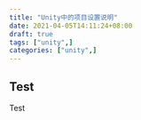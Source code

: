 ```yaml
---
title: "Unity中的项目设置说明"
date: 2021-04-05T14:11:24+08:00
draft: true
tags: ["unity",]
categories: ["unity",]
---
```


## Test

Test